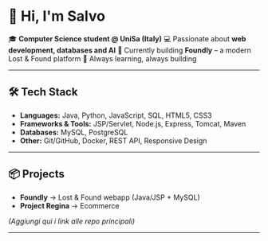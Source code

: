 # 👋 Hi, I'm Salvo

🎓 **Computer Science student @ UniSa (Italy)**
💻 Passionate about **web development, databases and AI**
🚀 Currently building **Foundly** – a modern Lost & Found platform
🌱 Always learning, always building

---

## 🛠️ Tech Stack

* **Languages:** Java, Python, JavaScript, SQL, HTML5, CSS3
* **Frameworks & Tools:** JSP/Servlet, Node.js, Express, Tomcat, Maven
* **Databases:** MySQL, PostgreSQL
* **Other:** Git/GitHub, Docker, REST API, Responsive Design

---

## 📦 Projects

* **Foundly** → Lost & Found webapp (Java/JSP + MySQL)
* **Project Regina** → Ecommerce 

*(Aggiungi qui i link alle repo principali)*

---
